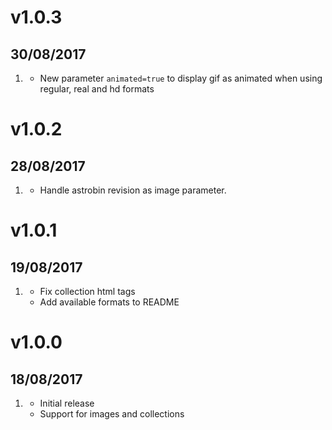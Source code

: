 # v1.0.3
## 30/08/2017

1. [](#new)
    * New parameter `animated=true` to display gif as animated when using regular, real and hd formats

# v1.0.2
## 28/08/2017

1. [](#new)
    * Handle astrobin revision as image parameter.

# v1.0.1
## 19/08/2017

1. [](#new)
    * Fix collection html tags
    * Add available formats to README

# v1.0.0
## 18/08/2017

1. [](#new)
    * Initial release
    * Support for images and collections
